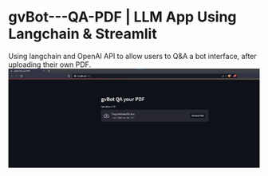 # gvBot---QA-PDF | LLM App Using Langchain & Streamlit
Using langchain and OpenAI API to allow users to Q&A a bot interface, after uploading their own PDF.
![Alt text](snapshot.jpg "snapshot")
